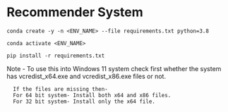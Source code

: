 # Recommender System

```
conda create -y -n <ENV_NAME> --file requirements.txt python=3.8
```

```
conda activate <ENV_NAME>
```

```
pip install -r requirements.txt
```

Note - To use this into Windows 11 system check first whether the system has vcredist_x64.exe and vcredist_x86.exe files or not. 

      If the files are missing then-
      For 64 bit system- Install both x64 and x86 files.
      For 32 bit system- Install only the x64 file.



